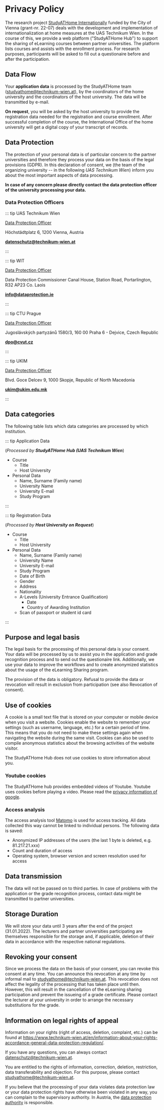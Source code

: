 # Privacy Policy

The research project [StudyATHome Internationally](https://embsys.technikum-wien.at/projects/studyathome-intl/index.php)
funded by the City of Vienna (grant-nr. 22-07) deals with the development and implementation of internationalization at home measures at the UAS Technikum Wien.
In the course of this, we provide a web platform ("StudyATHome Hub") to support the sharing of eLearning courses between partner universities.
The platform lists courses and assists with the enrollment process.
For research purposes, participants will be asked to fill out a questionaire before and after the participation.

## Data Flow

Your **application data** is processed by the StudyATHome team (studyathome@technikum-wien.at), by the coordinators of the home university and the coordinators of the host university.
The data will be transmitted by e-mail.

**On request**, you will be asked by the host university to provide the registration data needed for the registration and course enrollment.
After successful completion of the course, the International Office of the home university will get a digital copy of your transcript of records.

## Data Protection

The protection of your personal data is of particular concern to the partner universities and therefore they process your data on the basis of the legal provisions (GDPR).
In this declaration of consent, we (the team of the organizing university -- in the following _UAS Technikum Wien_) inform you about the most important aspects of data processing.

**In case of any concern please directly contact the data protection officer of the university processing your data.**

### Data Protection Officers

::: tip UAS Technikum Wien

[Data Protection Officer](https://www.technikum-wien.at/en/information-about-your-rights-accordance-general-data-protection-regulation/)

Höchstädtplatz 6,
1200 Vienna,
Austria

[**datenschutz@technikum-wien.at**](mailto:datenschutz@technikum-wien.at)

:::

::: tip WIT

[Data Protection Officer](https://www.setu.ie/privacy-policy)

Data Protection Commissioner
Canal House,
Station Road,
Portarlington,
R32 AP23 Co. Laois

[**info@dataprotection.ie**](mailto:info@dataprotection.ie)

:::

::: tip CTU Prague

[Data Protection Officer](https://www.cvut.cz/en/data-processing-and-protection-gdpr)

Jugoslávských partyzánů 1580/3,
160 00 Praha 6 - Dejvice,
Czech Republic

[**dpo@cvut.cz**](mailto:dpo@cvut.cz)

:::

::: tip UKIM

[Data Protection Officer](http://www.ukim.edu.mk/en_content.php?meni=62&glavno=10)

Blvd. Goce Delcev 9,
1000 Skopje,
Republic of North Macedonia

[**ukim@ukim.edu.mk**](mailto:ukim@ukim.edu.mk)

:::

## Data categories

The following table lists which data categories are processed by which institution.

::: tip Application Data

(_Processed by **StudyATHome Hub (UAS Technikum Wien**_)

- Course
  - Title
  - Host University
- Personal Data
  - Name, Surname (Family name)
  - University Name
  - University E-mail
  - Study Program

:::

::: tip Registration Data

(_Processed by **Host University on Request**_)

- Course
  - Title
  - Host University
- Personal Data
  - Name, Surname (Family name)
  - University Name
  - University E-mail
  - Study Program
  - Date of Birth
  - Gender
  - Address
  - Nationality
  - A-Levels (University Entrance Qualification)
    - Date
    - Country of Awarding Institution
  - Scan of passport or student id card

:::

## Purpose and legal basis

The legal basis for the processing of this personal data is your consent.
Your data will be processed by us to assist you in the application and grade recognition process and to send out the questionaire link.
Additionally, we use your data to improve the workflows and to create anonymized statistics about the usage of the eLearning Sharing program.

The provision of the data is obligatory.
Refusal to provide the data or revocation will result in exclusion from participation (see also Revocation of consent).

## Use of cookies

A cookie is a small text file that is stored on your computer or mobile device when you visit a website.
Cookies enable the website to remember your settings (such as username, language, etc.) for a certain period of time.
This means that you do not need to make these settings again when navigating the website during the same visit.
Cookies can also be used to compile anonymous statistics about the browsing activities of the website visitor.

The StudyATHome Hub does not use cookies to store information about you.

### Youtube cookies

The StudyATHome hub provides embedded videos of Youtube.
Youtube uses cookies before playing a video. Please read the [privacy information of google](https://policies.google.com/technologies/cookies?hl=en).

### Access analysis

The access analysis tool [Matomo](https://github.com/matomo-org/matomo) is used for access tracking.
All data collected this way cannot be linked to individual persons.
The following data is saved:

- Anonymized IP addresses of the users (the last 1 byte is deleted, e.g. 81.217.21.xxx)
- Count and duration of access
- Operating system, browser version and screen resolution used for access

## Data transmission

The data will not be passed on to third parties.
In case of problems with the application or the grade recognition process, contact data might be transmitted to partner universities.

## Storage Duration

We will store your data until 3 years after the end of the project (31.01.2022).
The lecturers and partner universities participating are themselves responsible for the storage and, if applicable, deletion of their data in accordance with the respective national regulations.

## Revoking your consent

Since we process the data on the basis of your consent, you can revoke this consent at any time.
You can announce this revocation at any time by informal mail to [studyathome\@technikum-wien.at](mailto:studyathome@technikum-wien.at).
This revocation does not affect the legality of the processing that has taken place until then.
However, this will result in the cancellation of the eLearning sharing participation and prevent the issueing of a grade certificate.
Please contact the lecturer at your university in order to arrange the necessary substitutions for the grade.

## Information on legal rights of appeal

Information on your rights (right of access, deletion, complaint, etc.) can be found at <https://www.technikum-wien.at/en/information-about-your-rights-accordance-general-data-protection-regulation/>.

If you have any questions, you can always contact [datenschutz\@technikum-wien.at](mailto:datenschutz@technikum-wien.at).

You are entitled to the rights of information, correction, deletion, restriction, data transferability and objection.
For this purpose, please contact [studyathome\@technikum-wien.at](mailto:studyathome@technikum-wien.at).

If you believe that the processing of your data violates data protection law or your data protection rights have otherwise been violated in any way, you can complain to the supervisory authority.
In Austria, the [data protection authority](http://dsb.gv.at/) is responsible.
